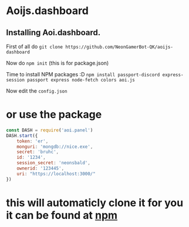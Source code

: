 # Aoijs.dashboard

## Installing Aoi.dashboard.

First of all do `git clone https://github.com/NeonGamerBot-QK/aoijs-dashboard`

Now do `npm init` (this is for package.json)

Time to install NPM packages :D `npm install passport-discord express-session passport express node-fetch colors aoi.js`

Now edit the `config.json`
# or use the package
```js
const DASH = require('aoi.panel')
DASH.start({
    token: 'er',
    monguri: 'mongdb://nice.exe',
    secret: 'bruhc',
    id: '1234',
    session_secret: 'neonsbald',
    ownerid: '123445',
    uri: "https://localhost:3000/"
})
```
# this will automaticly clone it for you it can be found at [npm](https://www.npmjs.com/package/aoi.panel)

